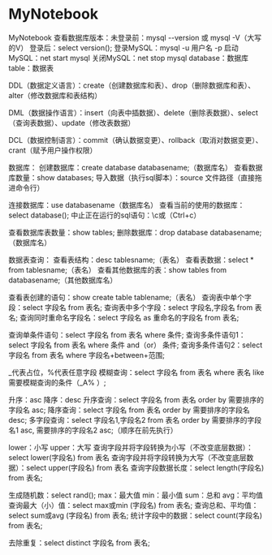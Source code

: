# MyNotebook
MyNotebook
查看数据库版本：未登录前：mysql --version 或 mysql -V（大写的V） 登录后：select version();
登录MySQL：mysql -u 用户名 -p
启动MySQL：net start mysql
关闭MySQL：net stop mysql
database：数据库	table：数据表

DDL（数据定义语言）：create（创建数据库和表）、drop（删除数据库和表）、alter（修改数据库和表结构）

DML（数据操作语言）：insert（向表中插数据）、delete（删除表数据）、select（查询表数据）、update（修改表数据）

DCL（数据控制语言）：commit（确认数据变更）、rollback（取消对数据变更）、crant（赋予用户操作权限）

数据库：
创建数据库：create database databasename;（数据库名）
查看数据库数量：show databases;
导入数据（执行sql脚本）：source 文件路径（直接拖进命令行）

连接数据库：use databasename（数据库名）
查看当前的使用的数据库：select database();
中止正在运行的sql语句：\c或（Ctrl+c）

查看数据库表数量：show tables; 
删除数据库：drop database databasename;（数据库名）


数据表查询：
查看表结构：desc tablesname;（表名）
查看表数据：select * from tablesname;（表名）
查看其他数据库的表：show tables from databasename;（其他数据库名）

查看表创建的语句：show create table tablename;（表名）
查询表中单个字段：select 字段名 from 表名;
查询表中多个字段：select 字段名,字段名 from 表名;
查询同时重命名字段名：select 字段名 as 重命名的字段名 from 表名;

查询单条件语句：select 字段名 from 表名 where 条件;
查询多条件语句1：select 字段名 from 表名 where 条件 and（or） 条件;
查询多条件语句2：select 字段名 from 表名 where 字段名+between+范围;

 _代表占位，%代表任意字段
模糊查询：select 字段名 from 表名 where 表名 like 需要模糊查询的条件（_A% ）;

升序：asc  降序：desc
升序查询：select 字段名 from 表名 order by 需要排序的字段名 asc;
降序查询：select 字段名 from 表名 order by 需要排序的字段名 desc; 
多字段查询：select 字段名1,字段名2 from 表名 order by 需要排序的字段名1 asc, 需要排序的字段名2 asc;（顺序在前先执行）

lower：小写  upper：大写
查询字段并将字段转换为小写（不改变底层数据）：select lower(字段名) from  表名
查询字段并将字段转换为大写（不改变底层数据）：select upper(字段名) from  表名
查询字段数据长度：select length(字段名) from 表名;

生成随机数：select rand();
max：最大值	min：最小值	sum：总和	avg：平均值
查询最大（小）值：select max或min (字段名) from 表名;
查询总和、平均值：select sum或avg (字段名) from 表名;
统计字段中的数据：select count(字段名) from 表名;

去除重复：select distinct 字段名 from 表名;

